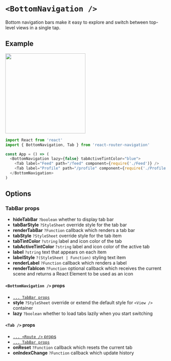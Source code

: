 # `<BottomNavigation />`

Bottom navigation bars make it easy to explore and switch between top-level views in a single tap.

## Example

<img src="https://raw.githubusercontent.com/LeoLeBras/react-router-navigation/master/docs/bottom-navigation.gif" width="250">

```js
import React from 'react'
import { BottomNavigation, Tab } from 'react-router-navigation'

const App = () => (
  <BottomNavigation lazy={false} tabActiveTintColor="blue">
    <Tab label="Feed" path="/feed" component={require('./Feed')} />
    <Tab label="Profile" path="/profile" component={require('./Profile')} />
  </BottomNavigation>
)
```

## Options

### TabBar props

* **hideTabBar** `?boolean` whether to display tab bar
* **tabBarStyle** `?StyleSheet` override style for the tab bar
* **renderTabBar** `?Function` callback which renders a tab bar
* **tabStyle** `?StyleSheet` override style for the tab item
* **tabTintColor** `?string` label and icon color of the tab
* **tabActiveTintColor** `?string` label and icon color of the active tab
* **label** `?string` text that appears on each item
* **labelStyle** `?(StyleSheet | Function)` styling text item
* **renderLabel** `?Function` callback which renders a label
* **renderTabIcon** `?Function` optional callback which receives the current scene and returns a React Element to be used as an icon

#### `<BottomNavigation />` props

* [`... TabBar props`](https://github.com/LeoLeBras/react-router-navigation/blob/master/docs/BOTTOM_NAVIGATION.md#tabbar-props)
* **style** `?StyleSheet` override or extend the default style for `<View />` container
* **lazy** `?boolean` whether to load tabs lazily when you start switching

#### `<Tab />` props

* [`... <Route />` props](https://reacttraining.com/react-router/native/api/Route)
* [`... TabBar props`](https://github.com/LeoLeBras/react-router-navigation/blob/master/docs/BOTTOM_NAVIGATION.md#tabbar-props)
* **onReset** `?Function` callback which resets the current tab
* **onIndexChange** `?Function` callback which update history
